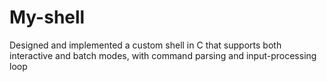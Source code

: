 # My-shell
Designed and implemented a custom shell in C that supports both interactive and batch modes, with command parsing and input-processing loop
